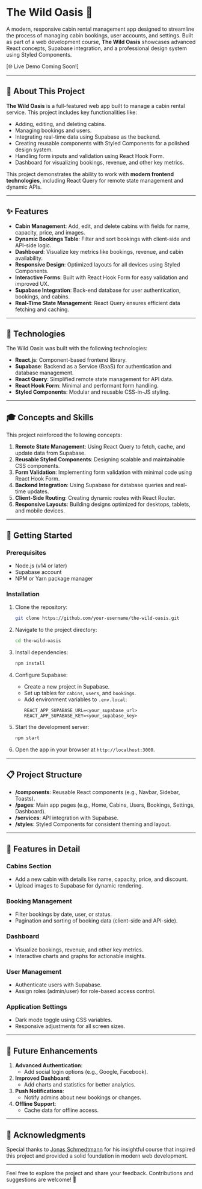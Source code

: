 # The Wild Oasis 🏡

A modern, responsive cabin rental management app designed to streamline the process of managing cabin bookings, user accounts, and settings. Built as part of a web development course, **The Wild Oasis** showcases advanced React concepts, Supabase integration, and a professional design system using Styled Components.

[🌐 Live Demo Coming Soon!]

---

## 📖 About This Project

**The Wild Oasis** is a full-featured web app built to manage a cabin rental service. This project includes key functionalities like:

- Adding, editing, and deleting cabins.
- Managing bookings and users.
- Integrating real-time data using Supabase as the backend.
- Creating reusable components with Styled Components for a polished design system.
- Handling form inputs and validation using React Hook Form.
- Dashboard for visualizing bookings, revenue, and other key metrics.

This project demonstrates the ability to work with **modern frontend technologies**, including React Query for remote state management and dynamic APIs.

---

## ✨ Features

- **Cabin Management**: Add, edit, and delete cabins with fields for name, capacity, price, and images.
- **Dynamic Bookings Table**: Filter and sort bookings with client-side and API-side logic.
- **Dashboard**: Visualize key metrics like bookings, revenue, and cabin availability.
- **Responsive Design**: Optimized layouts for all devices using Styled Components.
- **Interactive Forms**: Built with React Hook Form for easy validation and improved UX.
- **Supabase Integration**: Back-end database for user authentication, bookings, and cabins.
- **Real-Time State Management**: React Query ensures efficient data fetching and caching.

---

## 🔧 Technologies

The Wild Oasis was built with the following technologies:

- **React.js**: Component-based frontend library.
- **Supabase**: Backend as a Service (BaaS) for authentication and database management.
- **React Query**: Simplified remote state management for API data.
- **React Hook Form**: Minimal and performant form handling.
- **Styled Components**: Modular and reusable CSS-in-JS styling.

---

## 🎓 Concepts and Skills

This project reinforced the following concepts:

1. **Remote State Management**: Using React Query to fetch, cache, and update data from Supabase.
2. **Reusable Styled Components**: Designing scalable and maintainable CSS components.
3. **Form Validation**: Implementing form validation with minimal code using React Hook Form.
4. **Backend Integration**: Using Supabase for database queries and real-time updates.
5. **Client-Side Routing**: Creating dynamic routes with React Router.
6. **Responsive Layouts**: Building designs optimized for desktops, tablets, and mobile devices.

---

## 🚀 Getting Started

### Prerequisites

- Node.js (v14 or later)
- Supabase account
- NPM or Yarn package manager

### Installation

1. Clone the repository:

   ```bash
   git clone https://github.com/your-username/the-wild-oasis.git
   ```

2. Navigate to the project directory:

   ```bash
   cd the-wild-oasis
   ```

3. Install dependencies:

   ```bash
   npm install
   ```

4. Configure Supabase:

   - Create a new project in Supabase.
   - Set up tables for `cabins`, `users`, and `bookings`.
   - Add environment variables to `.env.local`:
     ```
     REACT_APP_SUPABASE_URL=<your_supabase_url>
     REACT_APP_SUPABASE_KEY=<your_supabase_key>
     ```

5. Start the development server:

   ```bash
   npm start
   ```

6. Open the app in your browser at `http://localhost:3000`.

---

## 📋 Project Structure

- **/components**: Reusable React components (e.g., Navbar, Sidebar, Toasts).
- **/pages**: Main app pages (e.g., Home, Cabins, Users, Bookings, Settings, Dashboard).
- **/services**: API integration with Supabase.
- **/styles**: Styled Components for consistent theming and layout.

---

## 🌟 Features in Detail

### Cabins Section

- Add a new cabin with details like name, capacity, price, and discount.
- Upload images to Supabase for dynamic rendering.

### Booking Management

- Filter bookings by date, user, or status.
- Pagination and sorting of booking data (client-side and API-side).

### Dashboard

- Visualize bookings, revenue, and other key metrics.
- Interactive charts and graphs for actionable insights.

### User Management

- Authenticate users with Supabase.
- Assign roles (admin/user) for role-based access control.

### Application Settings

- Dark mode toggle using CSS variables.
- Responsive adjustments for all screen sizes.

---

## 🚧 Future Enhancements

1. **Advanced Authentication**:
   - Add social login options (e.g., Google, Facebook).
2. **Improved Dashboard**:
   - Add charts and statistics for better analytics.
3. **Push Notifications**:
   - Notify admins about new bookings or changes.
4. **Offline Support**:
   - Cache data for offline access.

---

## 🙌 Acknowledgments

Special thanks to [Jonas Schmedtmann](https://www.udemy.com/user/jonasschmedtmann/) for his insightful course that inspired this project and provided a solid foundation in modern web development.

---

Feel free to explore the project and share your feedback. Contributions and suggestions are welcome! 🚀
